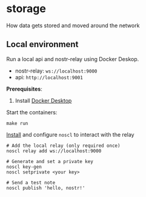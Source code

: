 # storage

How data gets stored and moved around the network

## Local environment

Run a local api and nostr-relay using Docker Deskop.

- nostr-relay: `ws://localhost:9000`
- api: `http://localhost:9001`

**Prerequisites**:

1. Install [Docker Desktop](https://docs.docker.com/compose/install/)

Start the containers:

```
make run
```

[Install](https://github.com/fiatjaf/noscl#installation) and configure `noscl` to interact with the relay

```
# Add the local relay (only required once)
noscl relay add ws://localhost:9000

# Generate and set a private key
noscl key-gen
noscl setprivate <your key>

# Send a test note
noscl publish 'hello, nostr!'
```
